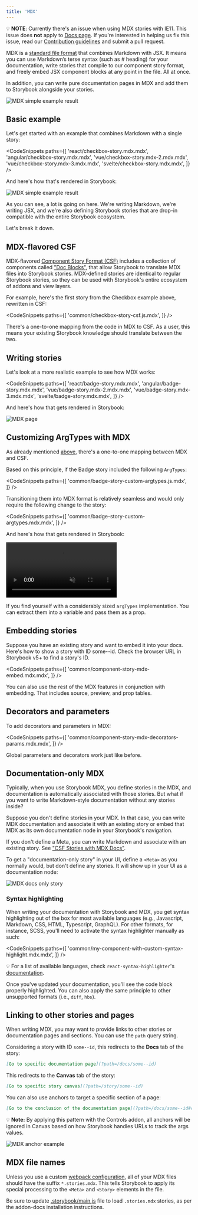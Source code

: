 ```yaml
---
title: 'MDX'
---
```


<div class="aside">

💡 <strong>NOTE</strong>: Currently there's an issue when using MDX stories with IE11. This issue does <strong>not</strong> apply to [Docs page](./docs-page.md). If you're interested in helping us fix this issue, read our <a href="https://github.com/storybookjs/storybook/blob/next/CONTRIBUTING.md">Contribution guidelines</a> and submit a pull request.

</div>

MDX is a [standard file format](https://mdxjs.com/) that combines Markdown with JSX. It means you can use Markdown’s terse syntax (such as # heading) for your documentation, write stories that compile to our component story format, and freely embed JSX component blocks at any point in the file. All at once.

In addition, you can write pure documentation pages in MDX and add them to Storybook alongside your stories.

![MDX simple example result](./mdx-hero.png)

## Basic example

Let's get started with an example that combines Markdown with a single story:

<!-- prettier-ignore-start -->

<CodeSnippets
  paths={[
    'react/checkbox-story.mdx.mdx',
    'angular/checkbox-story.mdx.mdx',
    'vue/checkbox-story.mdx-2.mdx.mdx',
    'vue/checkbox-story.mdx-3.mdx.mdx',
    'svelte/checkbox-story.mdx.mdx',
  ]}
/>

<!-- prettier-ignore-end -->

And here's how that's rendered in Storybook:

![MDX simple example result](./mdx-simple.png)

As you can see, a lot is going on here. We're writing Markdown, we're writing JSX, and we're also defining Storybook stories that are drop-in compatible with the entire Storybook ecosystem.

Let's break it down.

## MDX-flavored CSF

MDX-flavored [Component Story Format (CSF)](../api/csf.md) includes a collection of components called ["Doc Blocks"](./doc-blocks.md), that allow Storybook to translate MDX files into Storybook stories. MDX-defined stories are identical to regular Storybook stories, so they can be used with Storybook's entire ecosystem of addons and view layers.

For example, here's the first story from the Checkbox example above, rewritten in CSF:

<!-- prettier-ignore-start -->

<CodeSnippets
  paths={[
    'common/checkbox-story-csf.js.mdx',
  ]}
/>

<!-- prettier-ignore-end -->

There's a one-to-one mapping from the code in MDX to CSF. As a user, this means your existing Storybook knowledge should translate between the two.

## Writing stories

Let's look at a more realistic example to see how MDX works:

<!-- prettier-ignore-start -->

<CodeSnippets
  paths={[
    'react/badge-story.mdx.mdx',
    'angular/badge-story.mdx.mdx',
    'vue/badge-story.mdx-2.mdx.mdx',
    'vue/badge-story.mdx-3.mdx.mdx',
    'svelte/badge-story.mdx.mdx',
  ]}
/>

<!-- prettier-ignore-end -->

And here's how that gets rendered in Storybook:

![MDX page](./mdx-page.png)

## Customizing ArgTypes with MDX

As already mentioned [above](#mdx-flavored-csf), there's a one-to-one mapping between MDX and CSF.

Based on this principle, if the Badge story included the following `ArgTypes`:

<!-- prettier-ignore-start -->

<CodeSnippets
  paths={[
    'common/badge-story-custom-argtypes.js.mdx',
  ]}
/>

<!-- prettier-ignore-end -->

Transitioning them into MDX format is relatively seamless and would only require the following change to the story:

<!-- prettier-ignore-start -->

<CodeSnippets
  paths={[
    'common/badge-story-custom-argtypes.mdx.mdx',
  ]}
/>

<!-- prettier-ignore-end -->

And here's how that gets rendered in Storybook:

<video autoPlay muted playsInline loop>
  <source
    src="custom-argTypes-mdx-optimized.mp4"
    type="video/mp4"
  />
</video>

<div class="aside">

If you find yourself with a considerably sized <code>argTypes</code> implementation. You can extract them into a variable and pass them as a prop.

</div>

## Embedding stories

Suppose you have an existing story and want to embed it into your docs. Here's how to show a story with ID some--id. Check the browser URL in Storybook v5+ to find a story's ID.

<!-- prettier-ignore-start -->

<CodeSnippets
  paths={[
    'common/component-story-mdx-embed.mdx.mdx',
  ]}
/>

<!-- prettier-ignore-end -->

You can also use the rest of the MDX features in conjunction with embedding. That includes source, preview, and prop tables.

## Decorators and parameters

To add decorators and parameters in MDX:

<!-- prettier-ignore-start -->

<CodeSnippets
  paths={[
    'common/component-story-mdx-decorators-params.mdx.mdx',
  ]}
/>

<!-- prettier-ignore-end -->

Global parameters and decorators work just like before.

## Documentation-only MDX

Typically, when you use Storybook MDX, you define stories in the MDX, and documentation is automatically associated with those stories. But what if you want to write Markdown-style documentation without any stories inside?

Suppose you don't define stories in your MDX. In that case, you can write MDX documentation and associate it with an existing story or embed that MDX as its own documentation node in your Storybook's navigation.

If you don't define a Meta, you can write Markdown and associate with an existing story. See ["CSF Stories with MDX Docs"](../../addons/docs/docs/recipes.md#csf-stories-with-mdx-docs).

To get a "documentation-only story" in your UI, define a `<Meta>` as you normally would, but don't define any stories. It will show up in your UI as a documentation node:

![MDX docs only story](./mdx-documentation-only.png)

### Syntax highlighting

When writing your documentation with Storybook and MDX, you get syntax highlighting out of the box for most available languages (e.g., Javascript, Markdown, CSS, HTML, Typescript, GraphQL). For other formats, for instance, SCSS, you'll need to activate the syntax highlighter manually as such:

<!-- prettier-ignore-start -->

<CodeSnippets
  paths={[
   'common/my-component-with-custom-syntax-highlight.mdx.mdx',
  ]}
/>

<!-- prettier-ignore-end -->

<div class="aside">
💡 For a list of available languages, check <code>react-syntax-highlighter</code>'s <a href="https://github.com/react-syntax-highlighter/react-syntax-highlighter">documentation</a>.
</div>

Once you've updated your documentation, you'll see the code block properly highlighted. You can also apply the same principle to other unsupported formats (i.e., `diff`, `hbs`).

## Linking to other stories and pages

When writing MDX, you may want to provide links to other stories or documentation pages and sections. You can use the `path` query string.

Considering a story with ID `some--id`, this redirects to the **Docs** tab of the story:

```md
[Go to specific documentation page](?path=/docs/some--id)
```

This redirects to the **Canvas** tab of the story:

```md
[Go to specific story canvas](?path=/story/some--id)
```

You can also use anchors to target a specific section of a page:

```md
[Go to the conclusion of the documentation page](?path=/docs/some--id#conclusion)
```

<div class="aside">
💡 <strong>Note:</strong> By applying this pattern with the Controls addon, all anchors will be ignored in Canvas based on how Storybook handles URLs to track the args values.
</div>

![MDX anchor example](./mdx-anchor.webp)

## MDX file names

Unless you use a custom [webpack configuration](../configure/webpack.md#extending-storybooks-webpack-config), all of your MDX files should have the suffix `*.stories.mdx`. This tells Storybook to apply its special processing to the `<Meta>` and `<Story>` elements in the file.

<div class="aside">

Be sure to update [.storybook/main.js](../configure/overview.md#configure-story-rendering) file to load `.stories.mdx` stories, as per the addon-docs installation instructions.

</div>